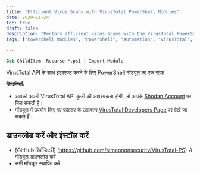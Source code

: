 ```yaml
---
title: "Efficient Virus Scans with VirusTotal PowerShell Modules"
date: 2020-11-24
toc: true
draft: false
description: "Perform efficient virus scans with the VirusTotal PowerShell Modules by automating the interaction with VirusTotal API and streamlining your security workflow."
tags: ["PowerShell Modules", "PowerShell", "Automation", "VirusTotal", "Virus Scans", "Domain Scans", "API Key", "VirusTotal API", "VirusTotal Developers Page", "System Administration", "Security Workflow", "Efficient Virus Scans", "Download and Install", "GitHub Repository", "API Usage Examples"]

---
```

```ps
Get-ChildItem -Recurse *.ps1 | Import-Module
```
VirusTotal API के साथ इंटरएक्ट करने के लिए PowerShell मॉड्यूल का एक संग्रह  **टिप्पणियाँ:** - आपको अपनी VirusTotal API कुंजी की आवश्यकता होगी, जो आपके [Shodan Account](https://www.virustotal.com/gui/) पर मिल सकती है। - मॉड्यूल में उपयोग किए गए फ़ोल्डर के उदाहरण [VirusTotal Developers Page](https://developers.virustotal.com/reference#getting-started) पर देखे जा सकते हैं।  ## डाउनलोड करें और इंस्टॉल करें - [GitHub रिपॉजिटरी] (https://github.com/simeononsecurity/VirusTotal-PS) से मॉड्यूल डाउनलोड करें - सभी मॉड्यूल स्थापित करें